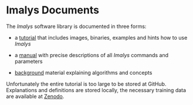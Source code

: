 # Imalys Documents

The *Imalys* software library is documented in three forms:

- a [tutorial](tutorial/Index.md) that includes images, binaries, examples and hints how to use *Imalys*

- a [manual](manual/Index.md) with precise descriptions of all *Imalys* commands and parameters

- [background](background/README.md) material explaining algorithms and concepts

Unfortunately the entire tutorial is too large to be stored at GitHub. Explanations and definitions are stored locally, the necessary training data are available at [Zenodo](https://zenodo.org/records/11097359).
